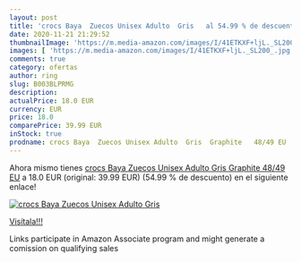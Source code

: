 ```yaml
---
layout: post
title: 'crocs Baya  Zuecos Unisex Adulto  Gris   al 54.99 % de descuento'
date: 2020-11-21 21:29:52
thumbnailImage: 'https://m.media-amazon.com/images/I/41ETKXF+ljL._SL200_.jpg'
images: [ 'https://m.media-amazon.com/images/I/41ETKXF+ljL._SL200_.jpg' ]
comments: true
category: ofertas
author: ring
slug: B003BLPRMG
description:
actualPrice: 18.0 EUR
currency: EUR
price: 18.0
comparePrice: 39.99 EUR
inStock: true
prodname: crocs Baya  Zuecos Unisex Adulto  Gris  Graphite   48/49 EU
---
```


Ahora mismo tienes [crocs Baya  Zuecos Unisex Adulto  Gris  Graphite   48/49 EU](https://www.amazon.es/dp/B003BLPRMG/?tag=tolees-21) a 18.0 EUR (original: 39.99 EUR) (54.99 %  de descuento) en el siguiente enlace!

[![crocs Baya  Zuecos Unisex Adulto  Gris  ](https://m.media-amazon.com/images/I/41ETKXF+ljL._SL200_.jpg)](https://www.amazon.es/dp/B003BLPRMG/?tag=tolees-21)

[Visítala!!!](https://www.amazon.es/dp/B003BLPRMG/?tag=tolees-21)

Links participate in Amazon Associate program and might generate a comission on qualifying sales
